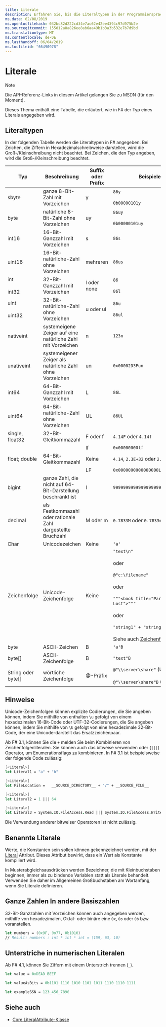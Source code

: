 ```yaml
---
title: Literale
description: Erfahren Sie, bis die Literaltypen in der Programmiersprache F#.
ms.date: 02/08/2019
ms.openlocfilehash: 032bc82d222cd34e7ac62e42ee4394c97d975b2e
ms.sourcegitcommit: 155012a8a826ee8ab6aa49b1b3a3b532e7b7d9bd
ms.translationtype: MT
ms.contentlocale: de-DE
ms.lasthandoff: 06/04/2019
ms.locfileid: "66490978"
---
```

# <a name="literals"></a>Literale

> [!NOTE]
> Die API-Referenz-Links in diesem Artikel gelangen Sie zu MSDN (für den Moment).

Dieses Thema enthält eine Tabelle, die erläutert, wie in F# der Typ eines Literals angegeben wird.

## <a name="literal-types"></a>Literaltypen

In der folgenden Tabelle werden die Literaltypen in F# angegeben. Bei Zeichen, die Ziffern in Hexadezimalschreibweise darstellen, wird die Groß-/Kleinschreibung nicht beachtet. Bei Zeichen, die den Typ angeben, wird die Groß-/Kleinschreibung beachtet.

|Typ|Beschreibung|Suffix oder Präfix|Beispiele|
|----|-----------|----------------|--------|
|sbyte|ganze 8-Bit-Zahl mit Vorzeichen|y|`86y`<br /><br />`0b00000101y`|
|byte|natürliche 8-Bit-Zahl ohne Vorzeichen|uy|`86uy`<br /><br />`0b00000101uy`|
|int16|16-Bit-Ganzzahl mit Vorzeichen|s|`86s`|
|uint16|16-Bit-natürliche-Zahl ohne Vorzeichen|mehreren|`86us`|
|int<br /><br />int32|32-Bit-Ganzzahl mit Vorzeichen|l oder none|`86`<br /><br />`86l`|
|uint<br /><br />uint32|32-Bit-natürliche-Zahl ohne Vorzeichen|u oder ul|`86u`<br /><br />`86ul`|
|nativeint|systemeigene Zeiger auf eine natürliche Zahl mit Vorzeichen|n|`123n`|
|unativeint|systemeigener Zeiger als natürliche Zahl ohne Vorzeichen|un|`0x00002D3Fun`|
|int64|64-Bit-Ganzzahl mit Vorzeichen|L|`86L`|
|uint64|64-Bit-natürliche-Zahl ohne Vorzeichen|UL|`86UL`|
|single, float32|32-Bit-Gleitkommazahl|F oder f|`4.14F` oder `4.14f`|
|||lf|`0x00000000lf`|
|float; double|64-Bit-Gleitkommazahl|Keine|`4.14`, `2.3E+32` oder `2.3e+32`|
|||LF|`0x0000000000000000LF`|
|bigint|ganze Zahl, die nicht auf 64-Bit-Darstellung beschränkt ist|I|`9999999999999999999999999999I`|
|decimal|als Festkommazahl oder rationale Zahl dargestellte Bruchzahl|M oder m|`0.7833M` oder `0.7833m`|
|Char|Unicodezeichen|Keine|`'a'`|
|Zeichenfolge|Unicode-Zeichenfolge|Keine|`"text\n"`<br /><br />oder<br /><br />`@"c:\filename"`<br /><br />oder<br /><br />`"""<book title="Paradise Lost">"""`<br /><br />oder<br /><br />`"string1" + "string2"`<br /><br />Siehe auch [Zeichenfolgen](Strings.md).|
|byte|ASCII-Zeichen|B|`'a'B`|
|byte[]|ASCII-Zeichenfolge|B|`"text"B`|
|String oder byte[]|wörtliche Zeichenfolge|@-Präfix|`@"\\server\share"` (Unicode)<br /><br />`@"\\server\share"B` (ASCII)|

## <a name="remarks"></a>Hinweise

Unicode-Zeichenfolgen können explizite Codierungen, die Sie angeben können, indem Sie mithilfe von enthalten `\u` gefolgt von einem hexadezimalen 16-Bit-Code oder UTF-32-Codierungen, die Sie angeben können, indem Sie mithilfe von `\U` gefolgt von eine hexadezimale 32-Bit-Code, der eine Unicode-darstellt das Ersatzzeichenpaar.

Ab F# 3.1, können Sie die `+` melden Sie beim Kombinieren von Zeichenfolgenliteralen. Sie können auch das bitweise verwenden oder (`|||`) Operator, um Enumerationsflags zu kombinieren. In F# 3.1 ist beispielsweise der folgende Code zulässig:

```fsharp
[<Literal>]
let Literal1 = "a" + "b"

[<Literal>]
let FileLocation =   __SOURCE_DIRECTORY__ + "/" + __SOURCE_FILE__

[<Literal>]
let Literal2 = 1 ||| 64

[<Literal>]
let Literal3 = System.IO.FileAccess.Read ||| System.IO.FileAccess.Write
```

Die Verwendung anderer bitweiser Operatoren ist nicht zulässig.

## <a name="named-literals"></a>Benannte Literale

Werte, die Konstanten sein sollen können gekennzeichnet werden, mit der [Literal](https://msdn.microsoft.com/library/465f36ce-d146-41c0-b425-679c509cd285) Attribut. Dieses Attribut bewirkt, dass ein Wert als Konstante kompiliert wird.

In Musterabgleichsausdrücken werden Bezeichner, die mit Kleinbuchstaben beginnen, immer als zu bindende Variablen statt als Literale behandelt. Verwenden Sie daher im Allgemeinen Großbuchstaben am Wortanfang, wenn Sie Literale definieren.

## <a name="integers-in-other-bases"></a>Ganze Zahlen In andere Basiszahlen

32-Bit-Ganzzahlen mit Vorzeichen können auch angegeben werden, mithilfe von hexadezimalen, Oktal- oder binäre eine `0x`, `0o` oder `0b` bzw. voranstellen.

```fsharp
let numbers = (0x9F, 0o77, 0b1010)
// Result: numbers : int * int * int = (159, 63, 10)
```

## <a name="underscores-in-numeric-literals"></a>Unterstriche in numerischen Literalen

Ab F# 4.1, können Sie Ziffern mit einem Unterstrich trennen (`_`).

```fsharp
let value = 0xDEAD_BEEF

let valueAsBits = 0b1101_1110_1010_1101_1011_1110_1110_1111

let exampleSSN = 123_456_7890
```

## <a name="see-also"></a>Siehe auch

- [Core.LiteralAttribute-Klasse](https://msdn.microsoft.com/visualfsharpdocs/conceptual/core.literalattribute-class-%5bfsharp%5d)
